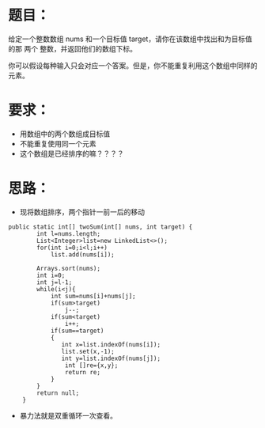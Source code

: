 # 题目：
给定一个整数数组 nums 和一个目标值 target，请你在该数组中找出和为目标值的那 两个 整数，并返回他们的数组下标。

你可以假设每种输入只会对应一个答案。但是，你不能重复利用这个数组中同样的元素。

# 要求：
* 用数组中的两个数组成目标值
* 不能重复使用同一个元素
* 这个数组是已经排序的嘛？？？？

# 思路：
* 现将数组排序，两个指针一前一后的移动
```
public static int[] twoSum(int[] nums, int target) {
        int l=nums.length;
        List<Integer>list=new LinkedList<>();
        for(int i=0;i<l;i++)
            list.add(nums[i]);

        Arrays.sort(nums);
        int i=0;
        int j=l-1;
        while(i<j){
            int sum=nums[i]+nums[j];
            if(sum>target)
                j--;
            if(sum<target)
                i++;
            if(sum==target)
            {
               int x=list.indexOf(nums[i]);
               list.set(x,-1);
               int y=list.indexOf(nums[j]);
                int []re={x,y};
                return re;
            }
        }
        return null;
    }
```
* 暴力法就是双重循环一次查看。
